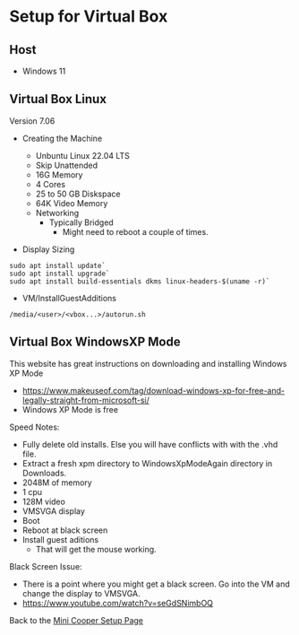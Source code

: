 # Setup for Virtual Box

## Host 
- Windows 11

## Virtual Box Linux
Version 7.06
- Creating the Machine
    - Unbuntu Linux 22.04 LTS
    - Skip Unattended 
    - 16G Memory
    - 4 Cores
    - 25 to 50 GB Diskspace
    - 64K Video Memory
    - Networking
       - Typically Bridged
            -  Might need to reboot a couple of times.

- Display Sizing 
```console
sudo apt install update`
sudo apt install upgrade`
sudo apt install build-essentials dkms linux-headers-$(uname -r)`
```
- VM/InstallGuestAdditions
```console
/media/<user>/<vbox...>/autorun.sh
```
## Virtual Box WindowsXP Mode
This website has great instructions on downloading and installing Windows XP Mode
- https://www.makeuseof.com/tag/download-windows-xp-for-free-and-legally-straight-from-microsoft-si/
- Windows XP Mode is free

Speed Notes:
- Fully delete old installs. Else you will have conflicts with with the .vhd file.
- Extract a fresh xpm directory to WindowsXpModeAgain directory in Downloads.
- 2048M of memory
- 1 cpu
- 128M video
- VMSVGA display
- Boot
- Reboot at black screen
- Install guest aditions
    - That will get the mouse working.

Black Screen Issue: 
- There is a point where you might get a black screen. Go into the VM and change the display to VMSVGA.
- https://www.youtube.com/watch?v=seGdSNimbOQ

Back to the [Mini Cooper Setup Page](/miniToolsSetup.md)